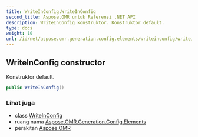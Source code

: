 ```yaml
---
title: WriteInConfig.WriteInConfig
second_title: Aspose.OMR untuk Referensi .NET API
description: WriteInConfig konstruktor. Konstruktor default.
type: docs
weight: 10
url: /id/net/aspose.omr.generation.config.elements/writeinconfig/writeinconfig/
---
```

## WriteInConfig constructor

Konstruktor default.

```csharp
public WriteInConfig()
```

### Lihat juga

* class [WriteInConfig](../)
* ruang nama [Aspose.OMR.Generation.Config.Elements](../../writeinconfig/)
* perakitan [Aspose.OMR](../../../)


